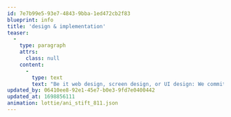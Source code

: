 ```yaml
---
id: 7e7b99e5-93e7-4843-9bba-1ed472cb2f83
blueprint: info
title: 'design & implementation'
teaser:
  -
    type: paragraph
    attrs:
      class: null
    content:
      -
        type: text
        text: "Be it web design, screen design, or UI design: We commit to pixel perfection. Whether you're looking to embrace the latest design trends or opt for a timeless, classic style, we can craft a visual language that aligns with your vision, whether it's based on existing designs or a brand-new creation."
updated_by: 06410ee8-92e1-45e7-b0e3-9fd7e0400442
updated_at: 1698856111
animation: lottie/ani_stift_811.json
---
```

